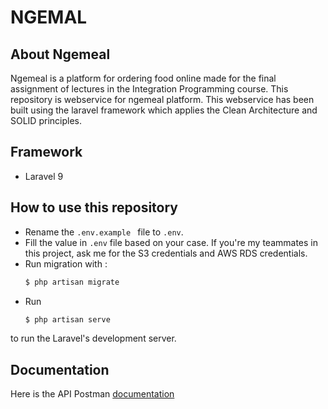 # NGEMAL

## About Ngemeal

Ngemeal is a platform for ordering food online made for the final assignment of lectures in the Integration Programming course. This repository is webservice for ngemeal platform. This webservice has been built using the laravel framework which applies the Clean Architecture and SOLID principles.

## Framework
-   Laravel 9

## How to use this repository

-   Rename the `.env.example ` file to `.env`.
-   Fill the value in `.env` file based on your case. If you're my teammates in this project, ask me for the S3 credentials and AWS RDS credentials.
-   Run migration with :
    ```bash
    $ php artisan migrate
    ```
-   Run
    ```bash
    $ php artisan serve
    ```

to run the Laravel's development server.

## Documentation

Here is the API Postman [documentation](https://documenter.getpostman.com/view/16615700/2s8YzWTMCg)

